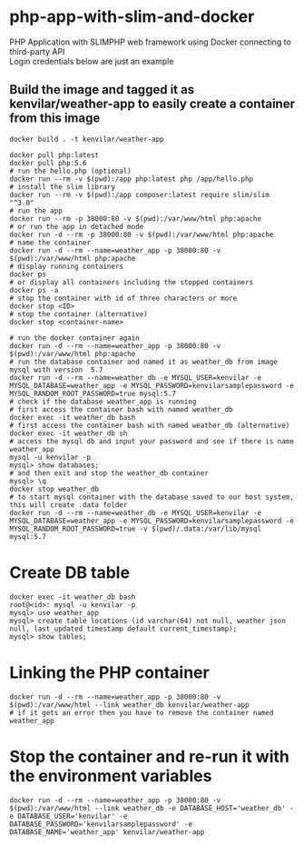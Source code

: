 # php-app-with-slim-and-docker
PHP Application with SLIMPHP web framework using Docker connecting to third-party API   
Login credentials below are just an example


## Build the image and tagged it as kenvilar/weather-app to easily create a container from this image
```docker
docker build . -t kenvilar/weather-app
```


```docker
docker pull php:latest  
docker pull php:5.6     
# run the hello.php (optional)
docker run --rm -v $(pwd):/app php:latest php /app/hello.php
# install the slim library
docker run --rm -v $(pwd):/app composer:latest require slim/slim "^3.0"
# run the app
docker run --rm -p 38000:80 -v $(pwd):/var/www/html php:apache
# or run the app in detached mode
docker run -d --rm -p 38000:80 -v $(pwd):/var/www/html php:apache
# name the container
docker run -d --rm --name=weather_app -p 38000:80 -v $(pwd):/var/www/html php:apache
# display running containers
docker ps       
# or display all containers including the stopped containers
docker ps -a        
# stop the container with id of three characters or more
docker stop <ID>        
# stop the container (alternative)
docker stop <container-name>    
```

```docker
# run the docker container again 
docker run -d --rm --name=weather_app -p 38000:80 -v $(pwd):/var/www/html php:apache
# run the database container and named it as weather_db from image mysql with version  5.7
docker run -d --rm --name=weather_db -e MYSQL_USER=kenvilar -e MYSQL_DATABASE=weather_app -e MYSQL_PASSWORD=kenvilarsamplepassword -e MYSQL_RANDOM_ROOT_PASSWORD=true mysql:5.7
# check if the database weather_app is running
# first access the container bash with named weather_db
docker exec -it weather_db bash
# first access the container bash with named weather_db (alternative)
docker exec -it weather_db sh
# access the mysql db and input your password and see if there is name weather_app
mysql -u kenvilar -p
mysql> show databases;
# and then exit and stop the weather_db container
mysql> \q
docker stop weather_db
# to start mysql container with the database saved to our host system, this will create .data folder
docker run -d --rm --name=weather_db -e MYSQL_USER=kenvilar -e MYSQL_DATABASE=weather_app -e MYSQL_PASSWORD=kenvilarsamplepassword -e MYSQL_RANDOM_ROOT_PASSWORD=true -v $(pwd)/.data:/var/lib/mysql mysql:5.7
```

# Create DB table
```docker
docker exec -it weather_db bash
root@<id>: mysql -u kenvilar -p
mysql> use weather_app
mysql> create table locations (id varchar(64) not null, weather json null, last_updated timestamp default current_timestamp);
mysql> show tables;
```

# Linking the PHP container
```docker
docker run -d --rm --name=weather_app -p 38000:80 -v $(pwd):/var/www/html --link weather_db kenvilar/weather-app
# if it gets an error then you have to remove the container named weather_app
```

# Stop the container and re-run it with the environment variables
```docker
docker run -d --rm --name=weather_app -p 38000:80 -v $(pwd):/var/www/html --link weather_db -e DATABASE_HOST='weather_db' -e DATABASE_USER='kenvilar' -e DATABASE_PASSWORD='kenvilarsamplepassword' -e DATABASE_NAME='weather_app' kenvilar/weather-app
```

